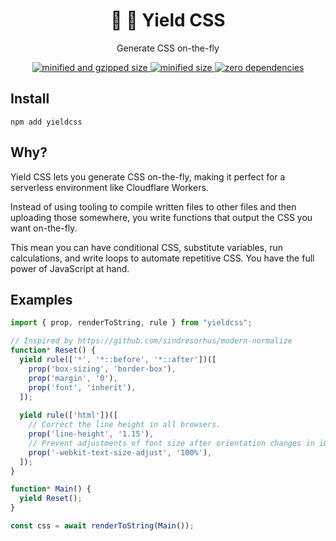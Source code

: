 <div align="center">
  <h1>👑 🎨 Yield CSS</h1>
  <p>Generate CSS on-the-fly</p>
  <a href="https://bundlephobia.com/result?p=yieldcss">
    <img src="https://badgen.net/bundlephobia/minzip/yieldcss@0.1.0" alt="minified and gzipped size">
    <img src="https://badgen.net/bundlephobia/min/yieldcss@0.1.0" alt="minified size">
    <img src="https://badgen.net/bundlephobia/dependency-count/yieldcss@0.1.0" alt="zero dependencies">
  </a>
</div>

## Install

```console
npm add yieldcss
```

## Why?

Yield CSS lets you generate CSS on-the-fly, making it perfect for a serverless environment like Cloudflare Workers.

Instead of using tooling to compile written files to other files and then uploading those somewhere, you write functions that output the CSS you want on-the-fly.

This mean you can have conditional CSS, substitute variables, run calculations, and write loops to automate repetitive CSS. You have the full power of JavaScript at hand.

## Examples

```javascript
import { prop, renderToString, rule } from "yieldcss";

// Inspired by https://github.com/sindresorhus/modern-normalize
function* Reset() {
  yield rule(['*', '*::before', '*::after'])([
    prop('box-sizing', 'border-box'),
    prop('margin', '0'),
    prop('font', 'inherit'),
  ]);
  
  yield rule(['html'])([
    // Correct the line height in all browsers.
    prop('line-height', '1.15'),
    // Prevent adjustments of font size after orientation changes in iOS.
    prop('-webkit-text-size-adjust', '100%'),
  ]);
}

function* Main() {
  yield Reset();
}

const css = await renderToString(Main());
```
